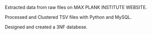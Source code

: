 Extracted data from raw files on MAX PLANK INSTITUTE WEBSITE.

Processed and Clustered TSV files with Python and MySQL.

Designed and created a 3NF databese.
